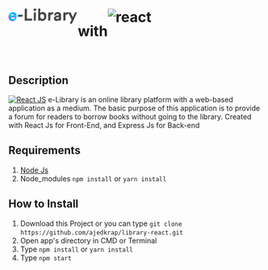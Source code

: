 <h1 align="center" style="display:flex; flex-directions:row;"> 
<img height="30" src="https://raw.githubusercontent.com/ajedkrap/library-react/master/logo.png" alt="logo">
  <p>with</p> 
<img  height="100" src="https://cdn4.iconfinder.com/data/icons/logos-3/600/React.js_logo-512.png" alt="react">
</h1>


## Description
[![React JS](https://img.shields.io/badge/react-v16.13.1-blue)](https://github.com/facebook/react)
e-Library is an online library platform with a web-based application as a medium. The basic purpose of this application is to provide a forum for readers to borrow books without going to the library. Created with React Js for Front-End, and Express Js for Back-end

<p align='justify'></p>

## Requirements

1. <a href="https://nodejs.org/en/download/">Node Js</a>
2. Node_modules `npm install` or `yarn install`

## How to Install

1. Download this Project or you can type `git clone https://github.com/ajedkrap/library-react.git`
2. Open app's directory in CMD or Terminal
3. Type `npm install` or `yarn install`
4. Type `npm start`

